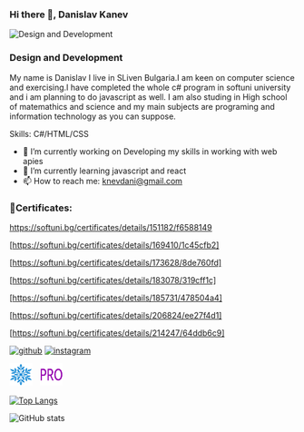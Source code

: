 ### Hi there 👋, Danislav Kanev

![Design and Development](https://user-images.githubusercontent.com/61475220/96919833-f701bb80-14c9-11eb-8eea-1c46ba92b906.jpg)

### Design and Development
My name is Danislav I live in SLiven Bulgaria.I am keen on computer science and exercising.I have completed the whole c# program in softuni university and i am planning to do javascript as well.
I am also studing in High school of matemathics and science and my main subjects are programing and information technology as you can suppose.

Skills: C#/HTML/CSS

- 🔭 I’m currently working on Developing my skills in working with web apies 
- 🌱 I’m currently learning javascript and react 
- 📫 How to reach me: knevdani@gmail.com

### 📑Certificates:
https://softuni.bg/certificates/details/151182/f6588149

[https://softuni.bg/certificates/details/169410/1c45cfb2]

[https://softuni.bg/certificates/details/173628/8de760fd]

[https://softuni.bg/certificates/details/183078/319cff1c]

[https://softuni.bg/certificates/details/185731/478504a4]

[https://softuni.bg/certificates/details/206824/ee27f4d1]

[https://softuni.bg/certificates/details/214247/64ddb6c9]



[<img src='https://cdn.jsdelivr.net/npm/simple-icons@3.0.1/icons/github.svg' alt='github' height='40'>](https://github.com/Drexysw)  [<img src='https://cdn.jsdelivr.net/npm/simple-icons@3.0.1/icons/instagram.svg' alt='instagram' height='40'>](https://www.instagram.com/_denkata.sw_/)  

<a href='https://archiveprogram.github.com/'><img src='https://raw.githubusercontent.com/acervenky/animated-github-badges/master/assets/acbadge.gif' width='40' height='40'></a> <a href='https://github.com/pricing'><img src='https://raw.githubusercontent.com/acervenky/animated-github-badges/master/assets/pro.gif' width='40' height='40'></a> 

[![Top Langs](https://github-readme-stats.vercel.app/api/top-langs/?username=Drexysw)](https://github.com/anuraghazra/github-readme-stats)

![GitHub stats](https://github-readme-stats.vercel.app/api?username=Drexysw&show_icons=true&count_private=true)  

